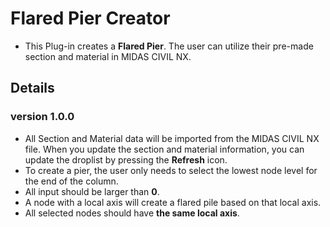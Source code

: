 # Flared Pier Creator
- This Plug-in creates a **Flared Pier**. The user can utilize their pre-made section and material in MIDAS CIVIL NX.
## Details
### version 1.0.0
- All Section and Material data will be imported from the MIDAS CIVIL NX file. When you update the section and material information, you can update the droplist by pressing the **Refresh** icon.
- To create a pier, the user only needs to select the lowest node level for the end of the column.
- All input should be larger than **0**.
- A node with a local axis will create a flared pile based on that local axis.
- All selected nodes should have **the same local axis**.